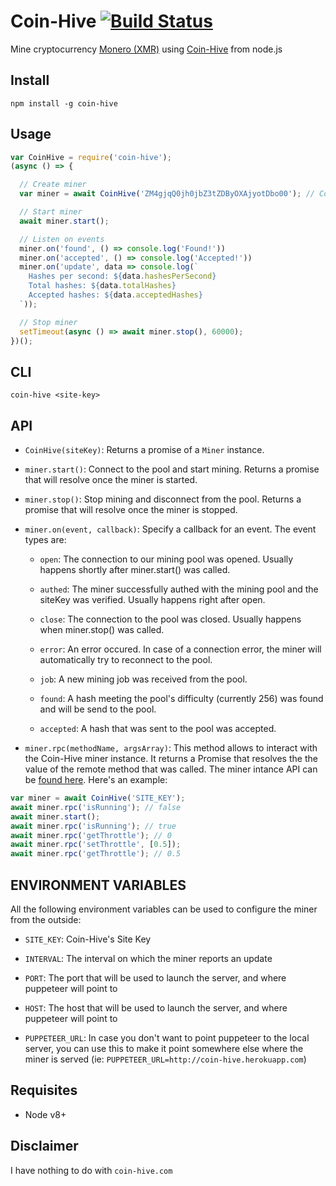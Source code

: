# Coin-Hive [![Build Status](https://travis-ci.org/cazala/coin-hive.svg?branch=master)](https://travis-ci.org/cazala/coin-hive)

Mine cryptocurrency [Monero (XMR)](https://getmonero.org/) using [Coin-Hive](https://coin-hive.com/) from node.js

## Install

```
npm install -g coin-hive
```

## Usage

```js
var CoinHive = require('coin-hive');
(async () => {

  // Create miner
  var miner = await CoinHive('ZM4gjqQ0jh0jbZ3tZDByOXAjyotDbo00'); // Coin-Hive's Site Key

  // Start miner
  await miner.start();

  // Listen on events
  miner.on('found', () => console.log('Found!'))
  miner.on('accepted', () => console.log('Accepted!'))
  miner.on('update', data => console.log(`
    Hashes per second: ${data.hashesPerSecond}
    Total hashes: ${data.totalHashes}
    Accepted hashes: ${data.acceptedHashes}
  `));

  // Stop miner
  setTimeout(async () => await miner.stop(), 60000);
})();
```

## CLI

```
coin-hive <site-key>
```

## API

- `CoinHive(siteKey)`: Returns a promise of a `Miner` instance.

- `miner.start()`: Connect to the pool and start mining. Returns a promise that will resolve once the miner is started.

- `miner.stop()`: Stop mining and disconnect from the pool. Returns a promise that will resolve once the miner is stopped.

- `miner.on(event, callback)`: Specify a callback for an event. The event types are:

  - `open`:	The connection to our mining pool was opened. Usually happens shortly after miner.start() was called.

  - `authed`:	The miner successfully authed with the mining pool and the siteKey was verified. Usually happens right after open.

  - `close`:	The connection to the pool was closed. Usually happens when miner.stop() was called.

  - `error`:	An error occured. In case of a connection error, the miner will automatically try to reconnect to the pool.

  - `job`:	A new mining job was received from the pool.

  - `found`:	A hash meeting the pool's difficulty (currently 256) was found and will be send to the pool.

  - `accepted`:	A hash that was sent to the pool was accepted.

- `miner.rpc(methodName, argsArray)`: This method allows to interact with the Coin-Hive miner instance. It returns a Promise that resolves the the value of the remote method that was called. The miner intance API can be [found here](https://coin-hive.com/documentation/miner#miner-is-running). Here's an example:

```js
var miner = await CoinHive('SITE_KEY');
await miner.rpc('isRunning'); // false
await miner.start();
await miner.rpc('isRunning'); // true
await miner.rpc('getThrottle'); // 0
await miner.rpc('setThrottle', [0.5]);
await miner.rpc('getThrottle'); // 0.5
```

## ENVIRONMENT VARIABLES

All the following environment variables can be used to configure the miner from the outside:

- `SITE_KEY`: Coin-Hive's Site Key

- `INTERVAL`: The interval on which the miner reports an update

- `PORT`: The port that will be used to launch the server, and where puppeteer will point to

- `HOST`: The host that will be used to launch the server, and where puppeteer will point to

- `PUPPETEER_URL`: In case you don't want to point puppeteer to the local server, you can use this to make it point somewhere else where the miner is served (ie: `PUPPETEER_URL=http://coin-hive.herokuapp.com`)

## Requisites

+ Node v8+

## Disclaimer

I have nothing to do with `coin-hive.com`